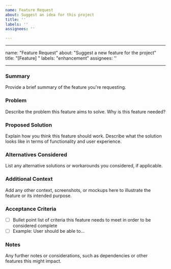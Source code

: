 ```yaml
---
name: Feature Request
about: Suggest an idea for this project
title: ''
labels: ''
assignees: ''

---
```


---
name: "Feature Request"
about: "Suggest a new feature for the project"
title: "[Feature] <Brief description of feature>"
labels: "enhancement"
assignees: ''

---

### Summary
Provide a brief summary of the feature you're requesting.

### Problem
Describe the problem this feature aims to solve. Why is this feature needed?

### Proposed Solution
Explain how you think this feature should work. Describe what the solution looks like in terms of functionality and user experience.

### Alternatives Considered
List any alternative solutions or workarounds you considered, if applicable.

### Additional Context
Add any other context, screenshots, or mockups here to illustrate the feature or its intended purpose.

### Acceptance Criteria
- [ ] Bullet point list of criteria this feature needs to meet in order to be considered complete
- [ ] Example: User should be able to...

### Notes
Any further notes or considerations, such as dependencies or other features this might impact.
